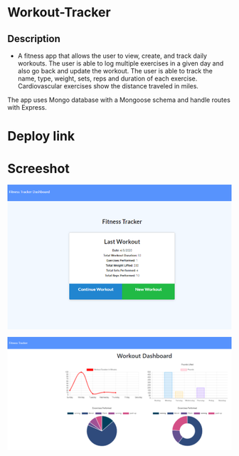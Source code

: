 # Workout-Tracker


## Description 

* A fitness app that allows the user to view, create, and track daily workouts. The user is able to log multiple exercises in a given day and also go back and update the workout. The user is able to track the name, type, weight, sets, reps and duration of each exercise. Cardiovascular exercises show the distance traveled in miles. 

The app uses Mongo database with a Mongoose schema and handle routes with Express.

# Deploy link


# Screeshot

![GitHub Logo](public/images/screeshot1.PNG)

![GitHub Logo](public/images/screeshot2.PNG)



